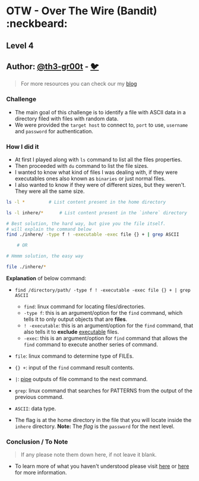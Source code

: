# OTW - Over The Wire (Bandit) :neckbeard:

## Level 4
## Author: [@th3-gr00t](https://th33-gr00t.tk/) -  [:bird:](https://twitter.com/th3_gr00t/)

> For more resources you can check our my [blog](https://th33gr00t.blogspot.com/)

### Challenge

- The main goal of this challenge is to identify a file with ASCII data in a directory filed with files with random data.
- We were provided the `target host` to connect to, `port` to use, `username` and `password` for authentication.

### How I did it

- At first I played along with `ls` command to list all the files properties.
- Then proceeded with `du` command to list the file sizes.
- I wanted to know what kind of files I was dealing with, if they were executables ones also known as `binaries` or just normal files.
- I also wanted to know if they were of different sizes, but they weren't. They were all the same size.

```sh
ls -l * 		# List content present in the home directory

ls -l inhere/*		# List content present in the `inhere` directory

# Best solution, the hard way, but give you the file itself.
# will explain the command below
find ./inhere/ -type f ! -executable -exec file {} + | grep ASCII

	# OR

# Hmmm solution, the easy way

file ./inhere/*
```

**Explanation** of below command:
- `find /directory/path/ -type f ! -executable -exec file {} + | grep ASCII`
   	- `find`: linux command for locating files/directories.
	- `-type f`: this is an argument/option for the `find` command, which tells it to only output objects that are **files**.
	- `! -executable`: this is an argument/option for the `find` command, that also tells it to **exclude** [executable](https://en.wikipedia.org/wiki/Executable) files.
	- `-exec`: this is an argument/option for `find` command that allows the `find` command to execute another series of command.
- `file`: linux command to determine type of FILEs.
- `{} +`: input of the `find` command result contents.
- `|`: [pipe](https://en.wikipedia.org/wiki/Pipeline_(Unix)) outputs of file command to the next command.
- `grep`: linux command that searches for PATTERNS from the output of the previous command.
- `ASCII`: data type.


- The flag is at the home directory in the file that you will locate inside the `inhere` directory.
**Note:** The *flag* is the `password` for the next level.

### Conclusion / To Note

> If any please note them down here, if not leave it blank. 

- To learn more of what you haven't understood please visit [here](https://google.com) or [here](https://duckduckgo.com) for more information.
